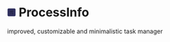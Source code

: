 # <img src="https://raw.githubusercontent.com/KD3n1z/ProcessInfo/main/Images/processinfo32x32.png" width=20 height=20> ProcessInfo
improved, customizable and minimalistic task manager
